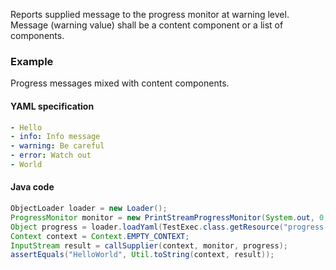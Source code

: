 Reports supplied message to the progress monitor at warning level. 
Message (warning value) shall be a content component or a list of components.

### Example

Progress messages mixed with content components.

#### YAML specification
```yaml
- Hello
- info: Info message
- warning: Be careful
- error: Watch out 
- World
```

#### Java code

```java
ObjectLoader loader = new Loader();
ProgressMonitor monitor = new PrintStreamProgressMonitor(System.out, 0, 4, false);
Object progress = loader.loadYaml(TestExec.class.getResource("progress-spec.yml"), monitor);
Context context = Context.EMPTY_CONTEXT;
InputStream result = callSupplier(context, monitor, progress);
assertEquals("HelloWorld", Util.toString(context, result));
```